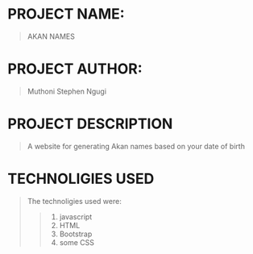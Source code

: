 # PROJECT NAME:
>AKAN NAMES

# PROJECT AUTHOR:
>Muthoni Stephen Ngugi

# PROJECT DESCRIPTION

>A website for generating Akan names based on your date of birth

# TECHNOLIGIES USED
>The technoligies used were:
>>1. javascript
>>2. HTML
>>3. Bootstrap
>>4. some CSS

